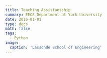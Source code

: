 ```yaml
---
title: Teaching Assistantship
summary: EECS Department at York University
date: 2016-01-01
type: docs
math: false
tags:
  - Python
image:
  caption: 'Lassonde School of Engineering'
---
```

